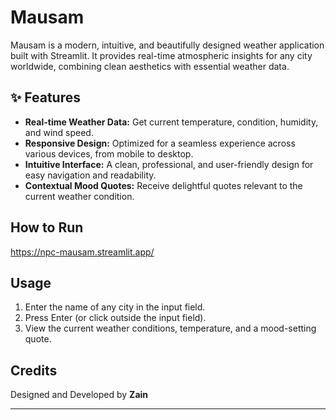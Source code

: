 # Mausam

Mausam is a modern, intuitive, and beautifully designed weather application built with Streamlit. It provides real-time atmospheric insights for any city worldwide, combining clean aesthetics with essential weather data.

## ✨ Features

* **Real-time Weather Data:** Get current temperature, condition, humidity, and wind speed.
* **Responsive Design:** Optimized for a seamless experience across various devices, from mobile to desktop.
* **Intuitive Interface:** A clean, professional, and user-friendly design for easy navigation and readability.
* **Contextual Mood Quotes:** Receive delightful quotes relevant to the current weather condition.

##  How to Run 

https://npc-mausam.streamlit.app/


##  Usage

1.  Enter the name of any city in the input field.
2.  Press Enter (or click outside the input field).
3.  View the current weather conditions, temperature, and a mood-setting quote.

##  Credits

Designed and Developed by **Zain**

---
